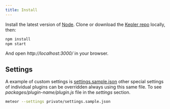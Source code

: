 ```yaml
---
title: Install
---
```


Install the latest version of [Node](https://nodejs.org).
Clone or download the [Kepler repo](https://github.com/Keplerjs/Kepler) locally, then:
```sh
npm install
npm start
```
And open *http://localhost:3000/* in your browser.

## Settings
A example of custom settings is [settings.sample.json](private/settings.sample.json) other special settings of individual plugins can be overridden always using this same file.
To see *packages/plugin-name/plugin.js* file in the *settings* section.

```sh
meteor --settings private/settings.sample.json 
```
